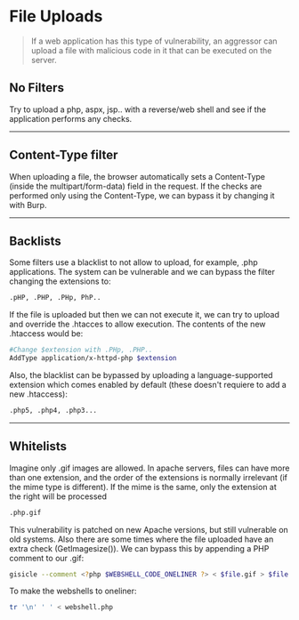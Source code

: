 # File Uploads

> If a web application has this type of vulnerability, an aggressor can upload a file with malicious code in it that can be executed on the server.

## No Filters

Try to upload a php, aspx, jsp.. with a reverse/web shell and see if the application performs any checks.

_____

## Content-Type filter

When uploading a file, the browser automatically sets a Content-Type (inside the multipart/form-data) field in the request. If the checks are performed only using the Content-Type, we can bypass it by changing it with Burp.

_____

## Backlists

Some filters use a blacklist to not allow to upload, for example, .php applications. The system can be vulnerable and we can bypass the filter changing the extensions to:

```bash
.pHP, .PHP, .PHp, PhP..
```

If the file is uploaded but then we can not execute it, we can try to upload and override the .htacces to allow execution. The contents of the new .htaccess would be:

```bash
#Change $extension with .PHp, .PHP..
AddType application/x-httpd-php $extension
```

Also, the blacklist can be bypassed by uploading a language-supported extension which comes enabled by default (these doesn't requiere to add a new .htaccess):

```bash
.php5, .php4, .php3...
```

______

## Whitelists

Imagine only .gif images are allowed. In apache servers, files can have more than one extension, and the order of the extensions is normally irrelevant (if the mime type is different). If the mime is the same, only the extension at the right will be processed

```bash
.php.gif
```

This vulnerability is patched on new Apache versions, but still vulnerable on old systems. Also there are some times where the file uploaded have an extra check (GetImagesize()). We can bypass this by appending a PHP comment to our .gif:

```bash
gisicle --comment <?php $WEBSHELL_CODE_ONELINER ?> < $file.gif > $file.php.gif
```

To make the webshells to oneliner:

```bash
tr '\n' ' ' < webshell.php
```






